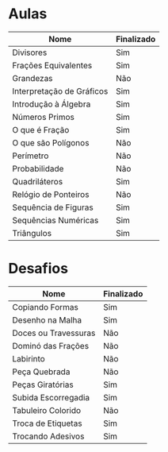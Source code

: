 # Aulas

| Nome | Finalizado |
|------|-----------|
| Divisores | Sim |
| Frações Equivalentes | Sim |
| Grandezas | Não |
| Interpretação de Gráficos | Sim |
| Introdução à Álgebra | Sim |
| Números Primos | Sim |
| O que é Fração | Sim |
| O que são Polígonos | Não |
| Perímetro | Não |
| Probabilidade | Não |
| Quadriláteros | Sim |
| Relógio de Ponteiros | Não |
| Sequência de Figuras | Sim |
| Sequências Numéricas | Sim |
| Triângulos | Sim |

# Desafios

| Nome | Finalizado |
|------|-----------|
| Copiando Formas | Sim |
| Desenho na Malha | Sim |
| Doces ou Travessuras | Não |
| Dominó das Frações | Não |
| Labirinto | Não |
| Peça Quebrada | Não |
| Peças Giratórias | Sim |
| Subida Escorregadia | Sim |
| Tabuleiro Colorido | Não |
| Troca de Etiquetas | Sim |
| Trocando Adesivos | Sim |